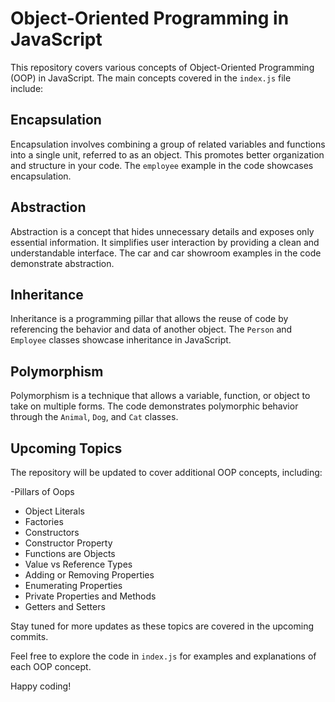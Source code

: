 # Object-Oriented Programming in JavaScript

This repository covers various concepts of Object-Oriented Programming (OOP) in JavaScript. The main concepts covered in the `index.js` file include:

## Encapsulation

Encapsulation involves combining a group of related variables and functions into a single unit, referred to as an object. This promotes better organization and structure in your code. The `employee` example in the code showcases encapsulation.

## Abstraction

Abstraction is a concept that hides unnecessary details and exposes only essential information. It simplifies user interaction by providing a clean and understandable interface. The car and car showroom examples in the code demonstrate abstraction.

## Inheritance

Inheritance is a programming pillar that allows the reuse of code by referencing the behavior and data of another object. The `Person` and `Employee` classes showcase inheritance in JavaScript.

## Polymorphism

Polymorphism is a technique that allows a variable, function, or object to take on multiple forms. The code demonstrates polymorphic behavior through the `Animal`, `Dog`, and `Cat` classes.

## Upcoming Topics

The repository will be updated to cover additional OOP concepts, including:

-Pillars of Oops
- Object Literals
- Factories
- Constructors
- Constructor Property
- Functions are Objects
- Value vs Reference Types
- Adding or Removing Properties
- Enumerating Properties
- Private Properties and Methods
- Getters and Setters

Stay tuned for more updates as these topics are covered in the upcoming commits.

Feel free to explore the code in `index.js` for examples and explanations of each OOP concept.

Happy coding!
